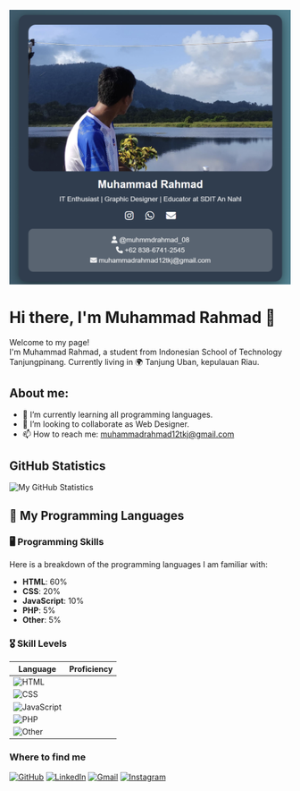 ![My Banner](https://github.com/muhammadrahmad/muhammadrahmad/raw/main/profile.png)

# Hi there, I'm Muhammad Rahmad 👋

Welcome to my page!  
I'm Muhammad Rahmad, a student from Indonesian School of Technology Tanjungpinang. Currently living in 🌍 Tanjung Uban, kepulauan Riau.  

## About me:
- 🌱 I’m currently learning all programming languages.
- 👥 I’m looking to collaborate as Web Designer.
- 📫 How to reach me: muhammadrahmad12tkj@gmail.com

## GitHub Statistics

![My GitHub Statistics](https://github-readme-stats.vercel.app/api?username=your-github-username&show_icons=true&theme=blue)


## 🚀 My Programming Languages

### 🖥️ Programming Skills

Here is a breakdown of the programming languages I am familiar with:

- **HTML**: 60%  
- **CSS**: 20%  
- **JavaScript**: 10%  
- **PHP**: 5%  
- **Other**: 5%  

### 🎖️ Skill Levels

| Language    | Proficiency |
|-------------|------------|
| ![HTML](https://img.shields.io/badge/HTML-60%25-brightgreen?style=for-the-badge) |  
| ![CSS](https://img.shields.io/badge/CSS-20%25-blue?style=for-the-badge) |  
| ![JavaScript](https://img.shields.io/badge/JavaScript-10%25-yellow?style=for-the-badge) |  
| ![PHP](https://img.shields.io/badge/PHP-5%25-gray?style=for-the-badge) |  
| ![Other](https://img.shields.io/badge/Other-5%25-lightgrey?style=for-the-badge) |


### Where to find me

[![GitHub](https://img.shields.io/badge/GitHub-000?style=for-the-badge&logo=github&logoColor=white)](https://github.com/muhammadrahmad)
[![LinkedIn](https://img.shields.io/badge/LinkedIn-0A66C2?style=for-the-badge&logo=linkedin&logoColor=white)](https://www.linkedin.com/in/muhammad-rahmad-753a65270)
[![Gmail](https://img.shields.io/badge/Gmail-D14836?style=for-the-badge&logo=gmail&logoColor=white)](mailto:muhammadrahmad12tkj@gmail.com)
[![Instagram](https://img.shields.io/badge/Instagram-E4405F?style=for-the-badge&logo=instagram&logoColor=white)](https://www.instagram.com/muhmmdrahmad_08)

